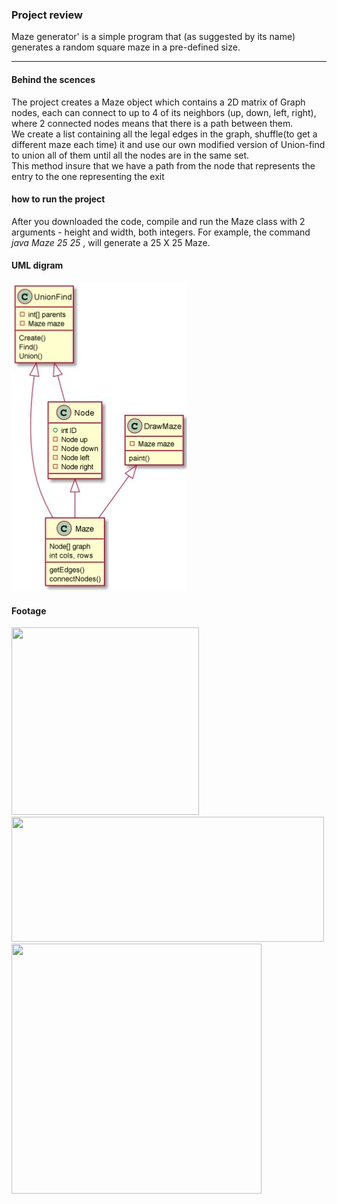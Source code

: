 <h3>Project review </h3>
<p>
Maze generator' is a simple program that (as suggested by its name) generates a random square maze in a pre-defined size.
</p>
<hr>
<h4>Behind the scences</h4>
<p>
The project creates a Maze object which contains a 2D matrix of Graph nodes, each can connect to up to 4 of its neighbors (up, down, left, right), where 2 connected nodes means that there is
a path between them. <br>
We create a list containing all the legal edges in the graph, shuffle(to get a different maze each time) it and use our own modified version of Union-find to
union all of them until all the nodes are in the same set.<br>
This method insure that we have a path from the node that represents the entry to the one representing the exit
</p>

#### how to run the project

After you downloaded the code, compile and run the Maze class with 2 arguments - height and width, both integers.
For example, the command  <em>java Maze 25 25 </em> , will generate a 25 X 25 Maze.



#### UML digram

![alt text](https://github.com/noamv2/Directed-Graphs/blob/master/pics/cp.JPG)

#### Footage

<img src="https://github.com/noamv2/MazeGenerator/blob/main/pics/1010.jpg" width="300" height="300">
<img src="https://github.com/noamv2/MazeGenerator/blob/main/pics/1025.JPG" width="500" height="200">
<img src="https://github.com/noamv2/MazeGenerator/blob/main/pics/5050.jpg" width="400" height="400">


